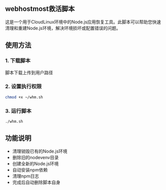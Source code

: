 ## webhostmost救活脚本

这是一个用于CloudLinux环境中的Node.js应用恢复工具。此脚本可以帮助您快速清理和重建Node.js环境，解决环境损坏或配置错误的问题。

## 使用方法

### 1. 下载脚本

脚本下载上传到用户路径


### 2. 设置执行权限

```bash
chmod +x ~/whm.sh
```

### 3. 运行脚本

```bash
./whm.sh
```

## 功能说明

- 清理销毁已有的Node.js环境
- 删除旧的nodevenv目录
- 创建全新的Node.js环境
- 自动安装npm依赖
- 清理npm日志
- 完成后自动删除脚本自身


